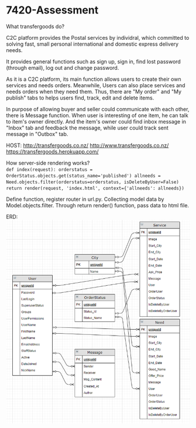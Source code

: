 # 7420-Assessment

What transfergoods do?  

C2C platform provides the Postal services by individral, which committed to solving fast, small personal international and domestic express delivery needs.  

It provides general functions such as sign up, sign in, find lost password (through email), log out and change password.  

As it is a C2C platform, its main function allows users to create their own services and needs orders. Meanwhile, Users can also place services and needs orders when they need them. Thus, there are "My order" and "My publish" tabs to helps users find, track, edit and delete items.  

In purpose of allowing buyer and seller could communicate with each other, there is Message function. When user is interesting of one item, he can talk to item's owner directly. And the item's owner could find inbox message in "Inbox" tab and feedback the message, while user could track sent message in "Outbox" tab.  
   
HOST: http://transfergoods.co.nz/   http://www.transfergoods.co.nz/   https://transfergoods.herokuapp.com/

How server-side rendering works?  
  `def index(request):
    orderstatus = OrderStatus.objects.get(status_name='published')
    allneeds = Need.objects.filter(orderstatus=orderstatus, isDeleteByUser=False)
    return render(request, 'index.html', context={'allneeds': allneeds})`
    
Define function, register router in url.py. Collecting model data by Model.objects.filter. Through return render() function, pass data to html file.
  
ERD:
  ![image info](./staticfiles/ERD.jpg)
  
 